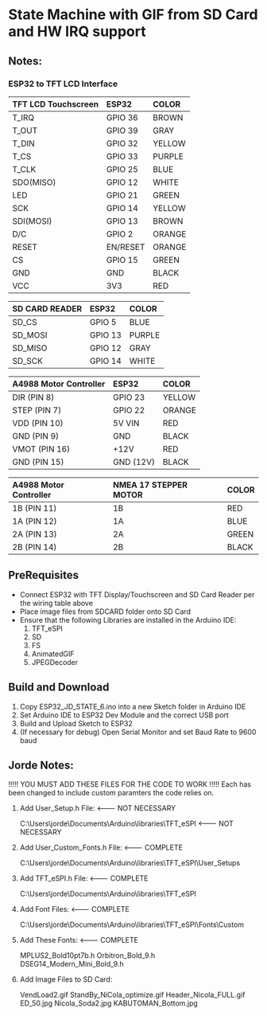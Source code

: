 # State Machine with GIF from SD Card and HW IRQ support

## Notes:

### ESP32 to TFT LCD Interface

| TFT LCD Touchscreen | ESP32 | COLOR |
| :--- | :--- | :--- |
| T_IRQ | GPIO 36 | BROWN |
| T_OUT | GPIO 39 | GRAY |
| T_DIN | GPIO 32 | YELLOW |
| T_CS | GPIO 33 | PURPLE |
| T_CLK | GPIO 25 | BLUE |
| SDO(MISO) | GPIO 12 | WHITE |
| LED | GPIO 21 | GREEN |
| SCK | GPIO 14 | YELLOW |
| SDI(MOSI) | GPIO 13 | BROWN |
| D/C | GPIO 2 | ORANGE |
| RESET | EN/RESET | ORANGE |
| CS  | GPIO 15 | GREEN |
| GND | GND | BLACK |
| VCC | 3V3 | RED |

| SD CARD READER | ESP32 | COLOR |
| :--- | :--- | :--- |
| SD_CS | GPIO 5 | BLUE |
| SD_MOSI | GPIO 13 | PURPLE |
| SD_MISO | GPIO 12 | GRAY |
| SD_SCK | GPIO 14 | WHITE |

| A4988 Motor Controller | ESP32 | COLOR |
| :--- | :--- | :--- |
| DIR (PIN 8) | GPIO 23 | YELLOW |
| STEP (PIN 7) | GPIO 22 | ORANGE |
| VDD (PIN 10) | 5V VIN | RED |
| GND (PIN 9) | GND | BLACK |
| VMOT (PIN 16) | +12V | RED |
| GND (PIN 15) | GND (12V) | BLACK |

| A4988 Motor Controller | NMEA 17 STEPPER MOTOR | COLOR |
| :--- | :--- | :--- |
| 1B (PIN 11) | 1B | RED |
| 1A (PIN 12) | 1A | BLUE |
| 2A (PIN 13) | 2A | GREEN |
| 2B (PIN 14) | 2B | BLACK |

## PreRequisites
- Connect ESP32 with TFT Display/Touchscreen and SD Card Reader per the wiring table above
- Place image files from SDCARD folder onto SD Card
- Ensure that the following Libraries are installed in the Arduino IDE:
    1. TFT_eSPI
    2. SD
    3. FS
    4. AnimatedGIF
    5. JPEGDecoder

## Build and Download
1. Copy ESP32_JD_STATE_6.ino into a new Sketch folder in Arduino IDE
2. Set Arduino IDE to ESP32 Dev Module and the correct USB port
3. Build and Upload Sketch to ESP32
4. (If necessary for debug) Open Serial Monitor and set Baud Rate to 9600 baud

## Jorde Notes:
!!!!! YOU MUST ADD THESE FILES FOR THE CODE TO WORK !!!!!
Each has been changed to include custom paramters the code relies on.


1. Add User_Setup.h File:   <--- NOT NECESSARY

	C:\Users\jorde\Documents\Arduino\libraries\TFT_eSPI <--- NOT NECESSARY

2. Add User_Custom_Fonts.h File:   <--- COMPLETE

	C:\Users\jorde\Documents\Arduino\libraries\TFT_eSPI\User_Setups

3. Add TFT_eSPI.h File:   <--- COMPLETE

	C:\Users\jorde\Documents\Arduino\libraries\TFT_eSPI

4. Add Font Files:   <--- COMPLETE

	C:\Users\jorde\Documents\Arduino\libraries\TFT_eSPI\Fonts\Custom

5. Add These Fonts: <--- COMPLETE

	MPLUS2_Bold10pt7b.h
	Orbitron_Bold_9.h
    DSEG14_Modern_Mini_Bold_9.h

6. Add Image Files to SD Card:

	VendLoad2.gif
	StandBy_NiCola_optimize.gif
	Header_Nicola_FULL.gif
	ED_50.jpg
	Nicola_Soda2.jpg
	KABUTOMAN_Bottom.jpg
